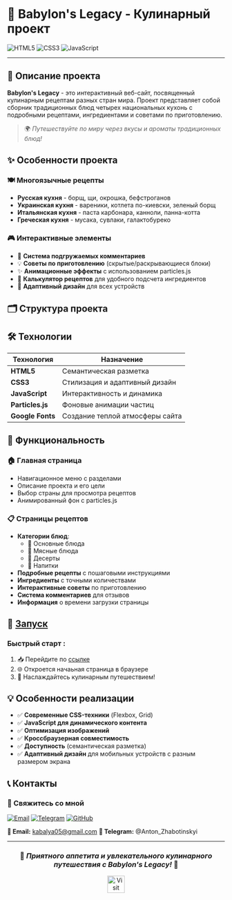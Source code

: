 # 🏺 Babylon's Legacy - Кулинарный проект

![HTML5](https://img.shields.io/badge/html5-%23E34F26?style=for-the-badge&logo=html5&logoColor=white)
![CSS3](https://img.shields.io/badge/css3-%231572B6?style=for-the-badge&logo=css3&logoColor=white)
![JavaScript](https://img.shields.io/badge/javascript-%23323330?style=for-the-badge&logo=javascript&logoColor=%23F7DF1E)

---

## 📖 Описание проекта

**Babylon's Legacy** - это интерактивный веб-сайт, посвященный кулинарным рецептам разных стран мира. Проект представляет собой сборник традиционных блюд четырех национальных кухонь с подробными рецептами, ингредиентами и советами по приготовлению.

> 🌍 *Путешествуйте по миру через вкусы и ароматы традиционных блюд!*

## ✨ Особенности проекта

### 🍽️ Многоязычные рецепты
- **Русская кухня** - борщ, щи, окрошка, бефстроганов
- **Украинская кухня** - вареники, котлета по-киевски, зеленый борщ
- **Итальянская кухня** - паста карбонара, канноли, панна-котта
- **Греческая кухня** - мусака, сувлаки, галактобуреко

### 🎮 Интерактивные элементы
- 💬 **Система подгружаемых комментариев** 
- 💡 **Советы по приготовлению** (скрытые/раскрывающиеся блоки)
- ✨ **Анимационные эффекты** с использованием particles.js
- 🧮 **Калькулятор рецептов** для удобного подсчета ингредиентов
- 📱 **Адаптивный дизайн** для всех устройств

## 🗂️ Структура проекта


## 🛠️ Технологии

| Технология | Назначение |
|------------|------------|
| **HTML5** | Семантическая разметка |
| **CSS3** | Стилизация и адаптивный дизайн |
| **JavaScript** | Интерактивность и динамика |
| **Particles.js** | Фоновые анимации частиц |
| **Google Fonts** | Создание теплой атмосферы сайта |

## 🎯 Функциональность

### 🏠 Главная страница
- Навигационное меню с разделами
- Описание проекта и его цели
- Выбор страны для просмотра рецептов
- Анимированный фон с particles.js

### 📋 Страницы рецептов
- **Категории блюд**:
  - 🍲 Основные блюда
  - 🥩 Мясные блюда  
  - 🍰 Десерты
  - 🥤 Напитки
- **Подробные рецепты** с пошаговыми инструкциями
- **Ингредиенты** с точными количествами
- **Интерактивные советы** по приготовлению
- **Система комментариев** для отзывов
- **Информация** о времени загрузки страницы

## 🚀  [Запуск](https://kabalya.github.io/Web.Fronted.Labs/)

### Быстрый старт :
1. 📥 Перейдите по [ссылке](https://kabalya.github.io/Web.Fronted.Labs/)
2. 🌐 Откроется начаьная страница в браузере
3. 🎉 Наслаждайтесь кулинарным путешествием!

## 💡 Особенности реализации

- ✅ **Современные CSS-техники** (Flexbox, Grid)
- ✅ **JavaScript для динамического контента**
- ✅ **Оптимизация изображений**
- ✅ **Кроссбраузерная совместимость**
- ✅ **Доступность** (семантическая разметка)
- ✅ **Адаптивный дизайн** для мобильных устройств с разным размером экрана

## 📞 Контакты

### 💼 Свяжитесь со мной

[![Email](https://img.shields.io/badge/Email-D14836?style=for-the-badge&logo=gmail&logoColor=white)](mailto:kabalya05@gmail.com)
[![Telegram](https://img.shields.io/badge/Telegram-2CA5E0?style=for-the-badge&logo=telegram&logoColor=white)](https://t.me/Anton_Zhabotinskyi)
[![GitHub](https://img.shields.io/badge/GitHub-100000?style=for-the-badge&logo=github&logoColor=white)](https://github.com/kabalya)

**📧 Email:** kabalya05@gmail.com 
**📱 Telegram:** @Anton_Zhabotinskyi

---


<div align="center">

### 🍴 *Приятного аппетита и увлекательного кулинарного путешествия с Babylon's Legacy!* 🍤

<a href="https://kabalya.github.io/Web.Fronted.Labs/">
  <img src="https://img.shields.io/badge/🌼-Посетить_сайт-8A2BE2?style=for-the-badge" alt="Visit Website" height="40" />
</a>

</div>
